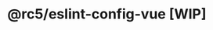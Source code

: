 # @rc5/eslint-config-vue [WIP]

<!-- <p style="display:flex;">
  <img  style="margin-right: 4px;" src="https://img.shields.io/npm/v/@rc5/eslint-config-vue" alt="NPM Version" />
  <img  style="margin-right: 4px;" src="https://img.shields.io/npm/dm/@rc5/eslint-config-vue.svg" alt="NPM Downloads" />
  <img  style="margin-right: 4px;" src="https://img.shields.io/npm/l/@rc5/eslint-config-vue" alt="License">
  <img  style="margin-right: 4px;" src="https://img.shields.io/bundlephobia/minzip/@rc5/eslint-config-vue" alt="npm bundle size (scoped)" >
</p>

vue 规则集的集成，请参考下面的规则

## 安装

```sh
$ pnpm add -D @rc5/eslint-config-vue
```

## 使用

**.eslintrc.js**

```js
module.exports = {
  extends: ["@rc5/vue"],
};
```

```jsonc
{
  "scripts": {
    "lint": "eslint . --ext .vue,.ts,.tsx" // or eslint .
  }
}
```

## 规则集

```sh
- "@rc5/core"
- "plugin:vue/vue3-recommended"
- "plugin:prettier/recommended"
``` -->
